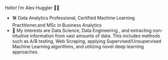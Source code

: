Hello! I’m Alex Huggler 🙋‍♂️
- 🛠️ Data Analytics Professional, Certified Machine Learning Practitioner,and MSc in Business Analytics
- 👀 My interests are Data Science, Data Engineering , and extracting non-intuitive information from vast amounts of data. This includes methods such as A/B testing, Web Scraping, applying Supervised/Unsupervised Machine Learning algorithms, and utilizing novel deep learning approaches.








<!---
AlexHuggler/AlexHuggler is a ✨ special ✨ repository because its `README.md` (this file) appears on your GitHub profile.
You can click the Preview link to take a look at your changes.
--->



